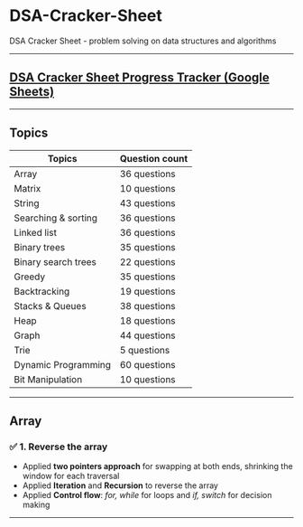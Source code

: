# DSA-Cracker-Sheet

DSA Cracker Sheet - problem solving on data structures and algorithms

---

## [DSA Cracker Sheet Progress Tracker (Google Sheets)](https://docs.google.com/spreadsheets/d/1ud_Yq_UIxrEPGibZqnxKyu10AUa-gqMy/edit#gid=1025354533)

---

## Topics

| Topics | Question count 
| - | - 
| Array | 36 questions 
| Matrix | 10 questions
| String | 43 questions
| Searching & sorting | 36 questions
| Linked list | 36 questions
| Binary trees | 35 questions
| Binary search trees | 22 questions
| Greedy | 35 questions
| Backtracking | 19 questions
| Stacks & Queues | 38 questions
| Heap | 18 questions
| Graph | 44 questions
| Trie | 5 questions
| Dynamic Programming | 60 questions
| Bit Manipulation | 10 questions

---

## Array

### ✅ 1. Reverse the array

- Applied **two pointers approach** for swapping at both ends, shrinking the window for each traversal
- Applied **Iteration** and **Recursion** to reverse the array
- Applied **Control flow**: *for, while* for loops and *if, switch* for decision making

---
